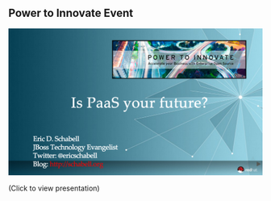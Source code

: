 Power to Innovate Event
-----------------------
[![Cover Slide](https://raw.githubusercontent.com/eschabell/presentation-power-to-innovate/master/cover.png)](http://powertoinnovate-onthe.rhcloud.com)

(Click to view presentation)
